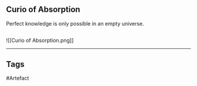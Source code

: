 ## Curio of Absorption
Perfect knowledge is only possible in an empty universe.
## 
![[Curio of Absorption.png]]

---
## Tags
#Artefact